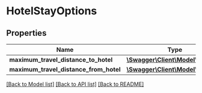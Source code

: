 # HotelStayOptions

## Properties
Name | Type | Description | Notes
------------ | ------------- | ------------- | -------------
**maximum_travel_distance_to_hotel** | [**\Swagger\Client\Model\Distance**](Distance.md) |  | [optional] 
**maximum_travel_distance_from_hotel** | [**\Swagger\Client\Model\Distance**](Distance.md) |  | [optional] 

[[Back to Model list]](../../README.md#documentation-for-models) [[Back to API list]](../../README.md#documentation-for-api-endpoints) [[Back to README]](../../README.md)


